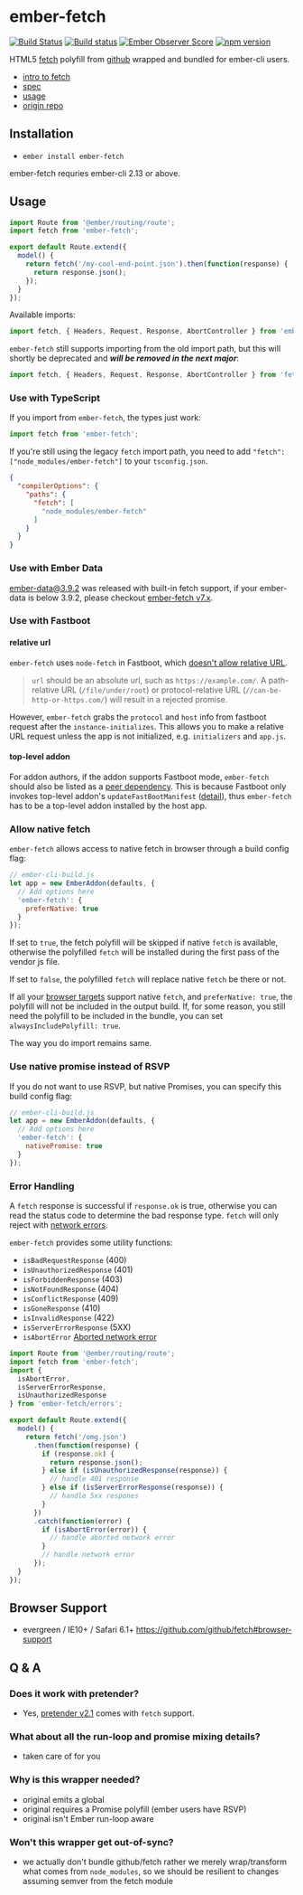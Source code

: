 # ember-fetch
[![Build Status](https://travis-ci.org/ember-cli/ember-fetch.svg?branch=master)](https://travis-ci.org/ember-cli/ember-fetch)
[![Build status](https://ci.appveyor.com/api/projects/status/u7qcv4pgsvo60sxt?svg=true)](https://ci.appveyor.com/project/embercli/ember-fetch)
[![Ember Observer Score](https://emberobserver.com/badges/ember-fetch.svg)](https://emberobserver.com/addons/ember-fetch)
[![npm version](https://badge.fury.io/js/ember-fetch.svg)](https://badge.fury.io/js/ember-fetch)

HTML5 [fetch](https://fetch.spec.whatwg.org) polyfill from [github](https://github.com/github/fetch) wrapped and bundled for ember-cli users.

* [intro to fetch](https://developers.google.com/web/updates/2015/03/introduction-to-fetch)
* [spec](https://fetch.spec.whatwg.org)
* [usage](https://github.com/github/fetch#usage)
* [origin repo](https://github.com/github/fetch)

## Installation

* `ember install ember-fetch`

ember-fetch requries ember-cli 2.13 or above.

## Usage

```js
import Route from '@ember/routing/route';
import fetch from 'ember-fetch';

export default Route.extend({
  model() {
    return fetch('/my-cool-end-point.json').then(function(response) {
      return response.json();
    });
  }
});
```

Available imports:
```js
import fetch, { Headers, Request, Response, AbortController } from 'ember-fetch';
```

`ember-fetch` still supports importing from the old import path, but this will shortly be deprecated and ***will be removed in the next major***:
```js
import fetch, { Headers, Request, Response, AbortController } from 'fetch';
```

### Use with TypeScript
If you import from `ember-fetch`, the types just work:

```ts
import fetch from 'ember-fetch';
```

If you're still using the legacy `fetch` import path, you need to add `"fetch": ["node_modules/ember-fetch"]` to your `tsconfig.json`.

```json
{
  "compilerOptions": {
    "paths": {
      "fetch": [
        "node_modules/ember-fetch"
      ]
    }
  }
}
```

### Use with Ember Data

ember-data@3.9.2 was released with built-in fetch support, if your ember-data is below 3.9.2, please checkout [ember-fetch v7.x](https://github.com/ember-cli/ember-fetch/tree/v7.x).

### Use with Fastboot
#### relative url
`ember-fetch` uses `node-fetch` in Fastboot, which [doesn't allow relative URL](https://github.com/bitinn/node-fetch/tree/v2.3.0#fetchurl-options).

> `url` should be an absolute url, such as `https://example.com/`.
> A path-relative URL (`/file/under/root`) or protocol-relative URL (`//can-be-http-or-https.com/`)
> will result in a rejected promise.

However, `ember-fetch` grabs the `protocol` and `host` info from fastboot request after the `instance-initializes`.
This allows you to make a relative URL request unless the app is not initialized, e.g. `initializers` and `app.js`.

#### top-level addon
For addon authors, if the addon supports Fastboot mode, `ember-fetch` should also be listed as a [peer dependency](https://docs.npmjs.com/files/package.json#peerdependencies).
This is because Fastboot only invokes top-level addon's `updateFastBootManifest` ([detail](https://github.com/ember-fastboot/ember-cli-fastboot/issues/597)), thus `ember-fetch` has to be a top-level addon installed by the host app.

### Allow native fetch
`ember-fetch` allows access to native fetch in browser through a build config flag:
```js
// ember-cli-build.js
let app = new EmberAddon(defaults, {
  // Add options here
  'ember-fetch': {
    preferNative: true
  }
});
```
If set to `true`, the fetch polyfill will be skipped if native `fetch` is available,
otherwise the polyfilled `fetch` will be installed during the first pass of the vendor js file.

If set to `false`, the polyfilled `fetch` will replace native `fetch` be there or not.

If all your [browser targets](https://guides.emberjs.com/release/configuring-ember/build-targets/) support native `fetch`, and `preferNative: true`, the polyfill will not be included in the output build. If, for some reason, you still need the polyfill to be included in the bundle, you can set `alwaysIncludePolyfill: true`.

The way you do import remains same.

### Use native promise instead of RSVP

If you do not want to use RSVP, but native Promises, you can specify this build config flag:

```js
// ember-cli-build.js
let app = new EmberAddon(defaults, {
  // Add options here
  'ember-fetch': {
    nativePromise: true
  }
});
```

### Error Handling

A `fetch` response is successful if `response.ok` is true,
otherwise you can read the status code to determine the bad response type.
`fetch` will only reject with [network errors](https://fetch.spec.whatwg.org/#concept-network-error).

`ember-fetch` provides some utility functions:

  - `isBadRequestResponse` (400)
  - `isUnauthorizedResponse` (401)
  - `isForbiddenResponse` (403)
  - `isNotFoundResponse` (404)
  - `isConflictResponse` (409)
  - `isGoneResponse` (410)
  - `isInvalidResponse` (422)
  - `isServerErrorResponse` (5XX)
  - `isAbortError` [Aborted network error](https://fetch.spec.whatwg.org/#concept-aborted-network-error)


```js
import Route from '@ember/routing/route';
import fetch from 'ember-fetch';
import {
  isAbortError,
  isServerErrorResponse,
  isUnauthorizedResponse
} from 'ember-fetch/errors';

export default Route.extend({
  model() {
    return fetch('/omg.json')
      .then(function(response) {
        if (response.ok) {
          return response.json();
        } else if (isUnauthorizedResponse(response)) {
          // handle 401 response
        } else if (isServerErrorResponse(response)) {
          // handle 5xx respones
        }
      })
      .catch(function(error) {
        if (isAbortError(error)) {
          // handle aborted network error
        }
        // handle network error
      });
  }
});
```

## Browser Support

* evergreen / IE10+ / Safari 6.1+ https://github.com/github/fetch#browser-support

## Q & A
### Does it work with pretender?

* Yes, [pretender v2.1](https://github.com/pretenderjs/pretender/tree/v2.1.0) comes with `fetch` support.

### What about all the run-loop and promise mixing details?

* taken care of for you

### Why is this wrapper needed?

* original emits a global
* original requires a Promise polyfill (ember users have RSVP)
* original isn't Ember run-loop aware

### Won't this wrapper get out-of-sync?

* we actually don't bundle github/fetch rather we merely wrap/transform what
  comes from `node_modules`, so we should be resilient to changes assuming
  semver from the fetch module
